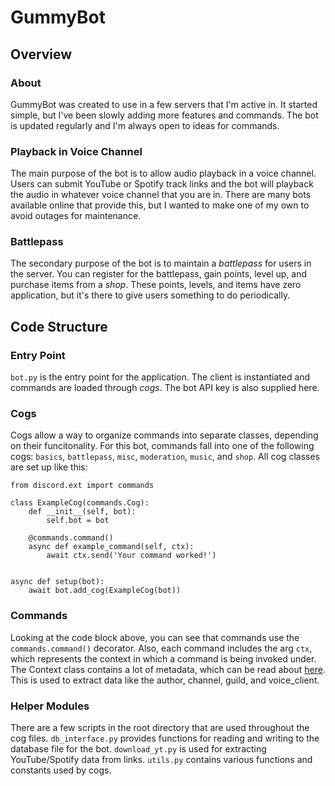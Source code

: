 # GummyBot
## Overview
### About
GummyBot was created to use in a few servers that I'm active in. It started simple, but I've been slowly adding more features and commands. The bot is updated regularly and I'm always open to ideas for commands.
### Playback in Voice Channel
The main purpose of the bot is to allow audio playback in a voice channel. Users can submit YouTube or Spotify track links and the bot will playback the audio in whatever voice channel that you are in. There are many bots available online that provide this, but I wanted to make one of my own to avoid outages for maintenance.
### Battlepass
The secondary purpose of the bot is to maintain a _battlepass_ for users in the server. You can register for the battlepass, gain points, level up, and purchase items from a _shop_. These points, levels, and items have zero application, but it's there to give users something to do periodically.

## Code Structure
### Entry Point
`bot.py` is the entry point for the application. The client is instantiated and commands are loaded through _cogs_. The bot API key is also supplied here.
### Cogs
Cogs allow a way to organize commands into separate classes, depending on their funcitonality. For this bot, commands fall into one of the following cogs: `basics`, `battlepass`, `misc`, `moderation`, `music`, and `shop`. All cog classes are set up like this:
```
from discord.ext import commands

class ExampleCog(commands.Cog):
    def __init__(self, bot):
        self.bot = bot

    @commands.command()
    async def example_command(self, ctx):
        await ctx.send('Your command worked!')


async def setup(bot):
    await bot.add_cog(ExampleCog(bot))
```
### Commands
Looking at the code block above, you can see that commands use the `commands.command()` decorator. Also, each command includes the arg `ctx`, which represents the context in which a command is being invoked under. The Context class contains a lot of metadata, which can be read about [here](https://discordpy.readthedocs.io/en/latest/ext/commands/api.html#discord.ext.commands.Context). This is used to extract data like the author, channel, guild, and voice_client.
### Helper Modules
There are a few scripts in the root directory that are used throughout the cog files. `db_interface.py` provides functions for reading and writing to the database file for the bot. `download_yt.py` is used for extracting YouTube/Spotify data from links. `utils.py` contains various functions and constants used by cogs.
